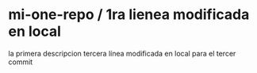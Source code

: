 # mi-one-repo / 1ra lienea modificada en local
la primera descripcion
tercera línea modificada en local para el tercer commit